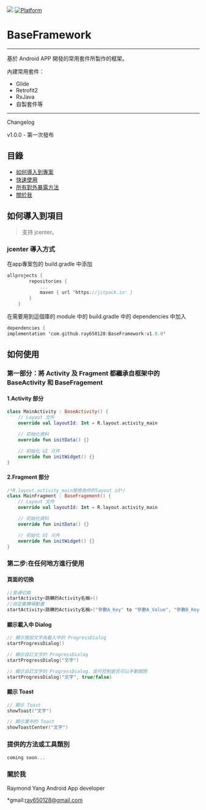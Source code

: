 [![](https://jitpack.io/v/ray650128/BaseFramework.svg)](https://jitpack.io/#ray650128/BaseFramework) [![Platform](https://img.shields.io/badge/平台-%20Android%20-brightgreen.svg)](https://github.com/ray650128)

# BaseFramework
***
基於 Android APP 開發的常用套件所製作的框架。

內建常用套件：
*  Glide
*  Retrofit2
*  RxJava
*  自製套件等

***
Changelog

v1.0.0 - 第一次發布

## 目錄
* [如何導入到專案](#Import)
* [快速使用](#Use)
* [所有對外暴露方法](#All)
* [關於我](#About)

<a name="Import"></a>
## 如何導入到項目
> 支持 jcenter。 <br/>

### jcenter 導入方式
在app專案包的 build.gradle 中添加
```kotlin
allprojects {
		repositories {
			...
			maven { url 'https://jitpack.io' }
		}
	}
```

在需要用到這個庫的 module 中的 build.gradle 中的 dependencies 中加入
```kotlin
dependencies {
implementation 'com.github.ray650128:BaseFramework:v1.0.0'
```
<a name="Use"></a>
## 如何使用

### 第一部分：將 Activity 及 Fragment 都繼承自框架中的 BaseActivity 和 BaseFragement
#### 1.Activity 部分

```kotlin
class MainActivity : BaseActivity() {
    // Layout 文件
    override val layoutId: Int = R.layout.activity_main

    // 初始化資料
    override fun initData() {}

    // 初始化 UI 元件
    override fun initWidget() {}
}
```
#### 2.Fragment 部分
```kotlin
/*R.layout.activity_main替換為你的layout id*/
class MainFragment : BaseFragement() {
    // Layout 文件
    override val layoutId: Int = R.layout.activity_main

    // 初始化資料
    override fun initData() {}

    // 初始化 UI 元件
    override fun initWidget() {}
}


```
### 第二步:在任何地方進行使用
#### 頁面的切換
```kotlin
//普通切換
startActivity<跳轉的Activity名稱>()
//自定義轉場動畫
startActivity<跳轉的Activity名稱>("參數A_Key" to "參數A_Value", "參數B_Key" to "參數B_Value" ...)
```
#### 顯示載入中 Dialog
```kotlin
// 顯示預設文字為載入中的 ProgressDialog
startProgressDialog()

// 顯示自訂文字的 ProgressDialog
startProgressDialog("文字")

// 顯示自訂文字的 ProgressDialog，並可控制是否可以手動關閉
startProgressDialog("文字", true/false)
```
#### 顯示 Toast
```kotlin
// 顯示 Toast
showToast("文字")

// 顯示置中的 Toast
showToastCenter("文字")
```
<a name="All"></a>
### 提供的方法或工具類別
```kotlin
coming soon...
```

<a name="About"></a>
### 關於我
Raymond Yang
Android App developer

*gmail:ray650128@gmail.com
